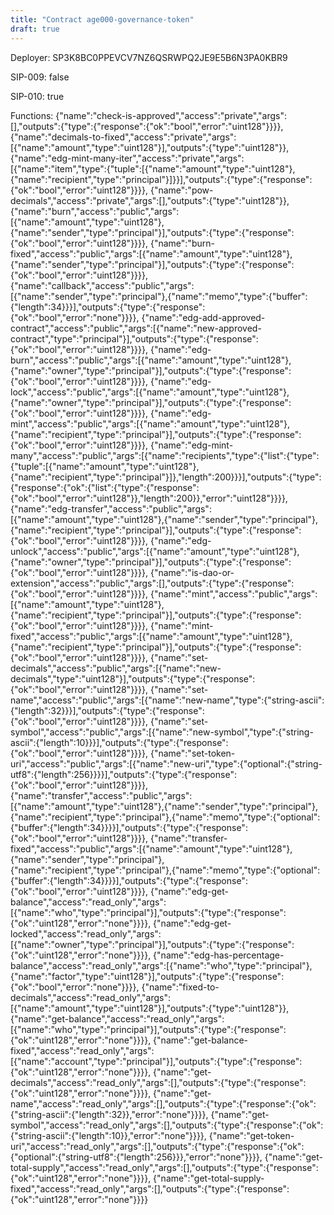 ```yaml
---
title: "Contract age000-governance-token"
draft: true
---
```

Deployer: SP3K8BC0PPEVCV7NZ6QSRWPQ2JE9E5B6N3PA0KBR9

SIP-009: false

SIP-010: true

Functions:
{"name":"check-is-approved","access":"private","args":[],"outputs":{"type":{"response":{"ok":"bool","error":"uint128"}}}}, {"name":"decimals-to-fixed","access":"private","args":[{"name":"amount","type":"uint128"}],"outputs":{"type":"uint128"}}, {"name":"edg-mint-many-iter","access":"private","args":[{"name":"item","type":{"tuple":[{"name":"amount","type":"uint128"},{"name":"recipient","type":"principal"}]}}],"outputs":{"type":{"response":{"ok":"bool","error":"uint128"}}}}, {"name":"pow-decimals","access":"private","args":[],"outputs":{"type":"uint128"}}, {"name":"burn","access":"public","args":[{"name":"amount","type":"uint128"},{"name":"sender","type":"principal"}],"outputs":{"type":{"response":{"ok":"bool","error":"uint128"}}}}, {"name":"burn-fixed","access":"public","args":[{"name":"amount","type":"uint128"},{"name":"sender","type":"principal"}],"outputs":{"type":{"response":{"ok":"bool","error":"uint128"}}}}, {"name":"callback","access":"public","args":[{"name":"sender","type":"principal"},{"name":"memo","type":{"buffer":{"length":34}}}],"outputs":{"type":{"response":{"ok":"bool","error":"none"}}}}, {"name":"edg-add-approved-contract","access":"public","args":[{"name":"new-approved-contract","type":"principal"}],"outputs":{"type":{"response":{"ok":"bool","error":"uint128"}}}}, {"name":"edg-burn","access":"public","args":[{"name":"amount","type":"uint128"},{"name":"owner","type":"principal"}],"outputs":{"type":{"response":{"ok":"bool","error":"uint128"}}}}, {"name":"edg-lock","access":"public","args":[{"name":"amount","type":"uint128"},{"name":"owner","type":"principal"}],"outputs":{"type":{"response":{"ok":"bool","error":"uint128"}}}}, {"name":"edg-mint","access":"public","args":[{"name":"amount","type":"uint128"},{"name":"recipient","type":"principal"}],"outputs":{"type":{"response":{"ok":"bool","error":"uint128"}}}}, {"name":"edg-mint-many","access":"public","args":[{"name":"recipients","type":{"list":{"type":{"tuple":[{"name":"amount","type":"uint128"},{"name":"recipient","type":"principal"}]},"length":200}}}],"outputs":{"type":{"response":{"ok":{"list":{"type":{"response":{"ok":"bool","error":"uint128"}},"length":200}},"error":"uint128"}}}}, {"name":"edg-transfer","access":"public","args":[{"name":"amount","type":"uint128"},{"name":"sender","type":"principal"},{"name":"recipient","type":"principal"}],"outputs":{"type":{"response":{"ok":"bool","error":"uint128"}}}}, {"name":"edg-unlock","access":"public","args":[{"name":"amount","type":"uint128"},{"name":"owner","type":"principal"}],"outputs":{"type":{"response":{"ok":"bool","error":"uint128"}}}}, {"name":"is-dao-or-extension","access":"public","args":[],"outputs":{"type":{"response":{"ok":"bool","error":"uint128"}}}}, {"name":"mint","access":"public","args":[{"name":"amount","type":"uint128"},{"name":"recipient","type":"principal"}],"outputs":{"type":{"response":{"ok":"bool","error":"uint128"}}}}, {"name":"mint-fixed","access":"public","args":[{"name":"amount","type":"uint128"},{"name":"recipient","type":"principal"}],"outputs":{"type":{"response":{"ok":"bool","error":"uint128"}}}}, {"name":"set-decimals","access":"public","args":[{"name":"new-decimals","type":"uint128"}],"outputs":{"type":{"response":{"ok":"bool","error":"uint128"}}}}, {"name":"set-name","access":"public","args":[{"name":"new-name","type":{"string-ascii":{"length":32}}}],"outputs":{"type":{"response":{"ok":"bool","error":"uint128"}}}}, {"name":"set-symbol","access":"public","args":[{"name":"new-symbol","type":{"string-ascii":{"length":10}}}],"outputs":{"type":{"response":{"ok":"bool","error":"uint128"}}}}, {"name":"set-token-uri","access":"public","args":[{"name":"new-uri","type":{"optional":{"string-utf8":{"length":256}}}}],"outputs":{"type":{"response":{"ok":"bool","error":"uint128"}}}}, {"name":"transfer","access":"public","args":[{"name":"amount","type":"uint128"},{"name":"sender","type":"principal"},{"name":"recipient","type":"principal"},{"name":"memo","type":{"optional":{"buffer":{"length":34}}}}],"outputs":{"type":{"response":{"ok":"bool","error":"uint128"}}}}, {"name":"transfer-fixed","access":"public","args":[{"name":"amount","type":"uint128"},{"name":"sender","type":"principal"},{"name":"recipient","type":"principal"},{"name":"memo","type":{"optional":{"buffer":{"length":34}}}}],"outputs":{"type":{"response":{"ok":"bool","error":"uint128"}}}}, {"name":"edg-get-balance","access":"read_only","args":[{"name":"who","type":"principal"}],"outputs":{"type":{"response":{"ok":"uint128","error":"none"}}}}, {"name":"edg-get-locked","access":"read_only","args":[{"name":"owner","type":"principal"}],"outputs":{"type":{"response":{"ok":"uint128","error":"none"}}}}, {"name":"edg-has-percentage-balance","access":"read_only","args":[{"name":"who","type":"principal"},{"name":"factor","type":"uint128"}],"outputs":{"type":{"response":{"ok":"bool","error":"none"}}}}, {"name":"fixed-to-decimals","access":"read_only","args":[{"name":"amount","type":"uint128"}],"outputs":{"type":"uint128"}}, {"name":"get-balance","access":"read_only","args":[{"name":"who","type":"principal"}],"outputs":{"type":{"response":{"ok":"uint128","error":"none"}}}}, {"name":"get-balance-fixed","access":"read_only","args":[{"name":"account","type":"principal"}],"outputs":{"type":{"response":{"ok":"uint128","error":"none"}}}}, {"name":"get-decimals","access":"read_only","args":[],"outputs":{"type":{"response":{"ok":"uint128","error":"none"}}}}, {"name":"get-name","access":"read_only","args":[],"outputs":{"type":{"response":{"ok":{"string-ascii":{"length":32}},"error":"none"}}}}, {"name":"get-symbol","access":"read_only","args":[],"outputs":{"type":{"response":{"ok":{"string-ascii":{"length":10}},"error":"none"}}}}, {"name":"get-token-uri","access":"read_only","args":[],"outputs":{"type":{"response":{"ok":{"optional":{"string-utf8":{"length":256}}},"error":"none"}}}}, {"name":"get-total-supply","access":"read_only","args":[],"outputs":{"type":{"response":{"ok":"uint128","error":"none"}}}}, {"name":"get-total-supply-fixed","access":"read_only","args":[],"outputs":{"type":{"response":{"ok":"uint128","error":"none"}}}}
